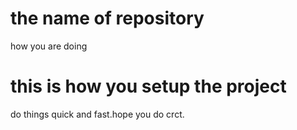 # the name of repository
how you are doing
# this is how you setup the project
do things quick and fast.hope you do crct.
